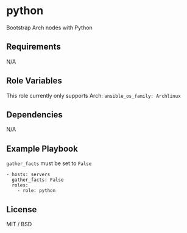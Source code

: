 python
=========

Bootstrap Arch nodes with Python

Requirements
------------

N/A

Role Variables
--------------

This role currently only supports Arch: `ansible_os_family: Archlinux`

Dependencies
------------

N/A

Example Playbook
----------------
`gather_facts` must be set to `False`

```
- hosts: servers
  gather_facts: False
  roles:
    - role: python
```

License
-------

MIT / BSD
